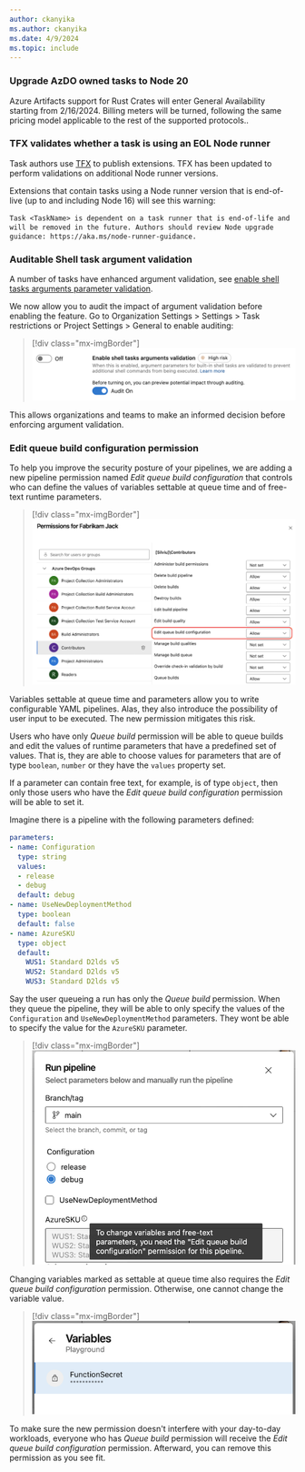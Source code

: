 ```yaml
---
author: ckanyika
ms.author: ckanyika
ms.date: 4/9/2024
ms.topic: include
---
```


### Upgrade AzDO owned tasks to Node 20

Azure Artifacts support for Rust Crates will enter General Availability starting from 2/16/2024. Billing meters will be turned, following the same pricing model applicable to the rest of the supported protocols.. 


### TFX validates whether a task is using an EOL Node runner

Task authors use [TFX](https://learn.microsoft.com/en-us/azure/devops/extend/publish/command-line?view=azure-devops) to publish extensions. TFX has been updated to perform validations on additional Node runner versions.

Extensions that contain tasks using a Node runner version that is end-of-live (up to and including Node 16) will see this warning:

```
Task <TaskName> is dependent on a task runner that is end-of-life and will be removed in the future. Authors should review Node upgrade guidance: https://aka.ms/node-runner-guidance.
```

### Auditable Shell task argument validation

A number of tasks have enhanced argument validation, see [enable shell tasks arguments parameter validation](https://learn.microsoft.com/azure/devops/pipelines/security/inputs?view=azure-devops#enable-shell-tasks-arguments-parameter-validation).

We now allow you to audit the impact of argument validation before enabling the feature. Go to Organization Settings > Settings > Task restrictions or Project Settings > General to enable auditing:

> [!div class="mx-imgBorder"]
> ![Screenshot of Enable shell tasks arguments validation.](../../media/237-pipelines-01.png "Screenshot of Enable shell tasks arguments validation")


This allows organizations and teams to make an informed decision before enforcing argument validation.

### Edit queue build configuration permission

To help you improve the security posture of your pipelines, we are adding a new pipeline permission named _Edit queue build configuration_ that controls who can define the values of variables settable at queue time and of free-text runtime parameters.

> [!div class="mx-imgBorder"]
> ![Screenshot of permissions.](../../media/237-pipelines-02.png "Screenshot of permissions")

Variables settable at queue time and parameters allow you to write configurable YAML pipelines. Alas, they also introduce the possibility of user input to be executed. The new permission mitigates this risk.

Users who have only _Queue build_ permission will be able to queue builds and edit the values of runtime parameters that have a predefined set of values. That is, they are able to choose values for parameters that are of type `boolean`, `number` or they have the `values` property set.

If a parameter can contain free text, for example, is of type `object`, then only those users who have the _Edit queue build configuration_ permission will be able to set it.

Imagine there is a pipeline with the following parameters defined:
```yaml
parameters:
- name: Configuration
  type: string
  values:
  - release
  - debug
  default: debug
- name: UseNewDeploymentMethod
  type: boolean
  default: false
- name: AzureSKU
  type: object
  default:
    WUS1: Standard D2lds v5
    WUS2: Standard D2lds v5
    WUS3: Standard D2lds v5
```   

Say the user queueing a run has only the _Queue build_ permission. When they queue the pipeline, they will be able to only specify the values of the `Configuration` and `UseNewDeploymentMethod` parameters. They wont be able to specify the value for the `AzureSKU` parameter.

> [!div class="mx-imgBorder"]
> ![Screenshot of run pipeline.](../../media/237-pipelines-03.png "Screenshot of run pipeline")

Changing variables marked as settable at queue time also requires the  _Edit queue build configuration_ permission. Otherwise, one cannot change the variable value.

> [!div class="mx-imgBorder"]
> ![Screenshot of variables.](../../media/237-pipelines-04.png "Screenshot of variables")

To make sure the new permission doesn't interfere with your day-to-day workloads, everyone who has _Queue build_ permission will receive the _Edit queue build configuration_ permission. Afterward, you can remove this permission as you see fit.